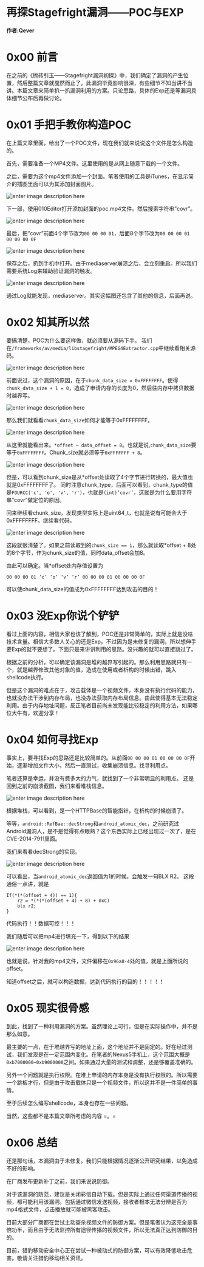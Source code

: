 # 再探Stagefright漏洞——POC与EXP

**作者:Qever**

0x00 前言
=====

在之前的《抛砖引玉——Stagefright漏洞初探》中，我们确定了漏洞的产生位置，然后整篇文章就戛然而止了。此漏洞毕竟影响很深，有些细节不知当讲不当讲。本篇文章来简单扒一扒漏洞利用的方案。只论思路，具体的Exp还是等漏洞具体细节公布后再做讨论。

0x01 手把手教你构造POC
=====

在上篇文章里面，给出了一个POC文件，现在我们就来说说这个文件是怎么构造的。

首先，需要准备一个MP4文件。这里使用的是从网上随意下载的一个文件。

之后，需要为这个mp4文件添加一个封面。笔者使用的工具是iTunes，在显示简介的插图里面可以为其添加封面图片。

![enter image description here](http://drops.javaweb.org/uploads/images/aea9f47b539c05ad78223c26ab59b50c59bd8b20.jpg)

下一部，使用010Editor打开添加封面的poc.mp4文件。然后搜索字符串”covr”。

![enter image description here](http://drops.javaweb.org/uploads/images/af3338e11d6af627da11663f820f3853e63754c1.jpg)

最后，把”covr”前面4个字节改为`00 00 00 01`，后面8个字节改为`00 00 00 01 00 00 00 0F`

![enter image description here](http://drops.javaweb.org/uploads/images/3c85daa3b5bc62c7135921a7fc3448bc103acd3a.jpg)

保存之后，扔到手机中打开。由于mediaserver崩溃之后，会立刻重启。所以我们需要系统Log来辅助验证漏洞的触发。

![enter image description here](http://drops.javaweb.org/uploads/images/4457b6cb14f36ea48fe27d410d2f06abbcafa3c4.jpg)

通过Log就能发现，mediaserver。其实这幅图还包含了其他的信息，后面再说。

0x02 知其所以然
=====

要搞清楚，POC为什么要这样做，就必须要从源码下手。 我们在`/frameworks/av/media/libstagefright/MPEG4Extractor.cpp`中继续看相关源码。

![enter image description here](http://drops.javaweb.org/uploads/images/605cb96c751c185cbad4ed0f2f1096d0bc8d434e.jpg)

前面说过，这个漏洞的原因，在于`chunk_data_size = 0xFFFFFFFF`。使得`chunk_data_size + 1 = 0`，造成了申请内存的长度为0，然后往内存中拷贝数据时越界写。

![enter image description here](http://drops.javaweb.org/uploads/images/e986437296d05f5178793b7fb2a9a3935e94a320.jpg)

那么我们就看看`chunk_data_size`如何才能等于0xFFFFFFFF。

![enter image description here](http://drops.javaweb.org/uploads/images/372f18b3a8162831345c0696b1f0d811b3e31e1e.jpg)

从这里就能看出来。`*offset – data_offset = 8`。也就是说,`chunk_data_size`要等于`0xFFFFFFFF`。Chunk_size就必须等于`0xFFFFFFF + 8`。

![enter image description here](http://drops.javaweb.org/uploads/images/695eac08fd93843aa4ef0d2e652974963f87ab5f.jpg)

但是，可以看到chunk_size是从*offset处读取了4个字节进行转换的，最大值也就是0xFFFFFFFF了。 同时注意chunk_type，后面可以看到，chunk_type的值是`FOURCC('c', 'o', 'v', 'r')`，也就是`(int)’covr’`，这就是为什么要用字符串”covr”做定位的原因。

回来继续看chunk_size，发现类型实际上是uint64_t，也就是说有可能会大于0xFFFFFFFF。继续看代码。

![enter image description here](http://drops.javaweb.org/uploads/images/cb8ff41fb3e4fe59848dede03cd608c84ed0c102.jpg)

这段就很清楚了。如果之前读取到的`chunk_size == 1`，那么就读取*offset + 8处的8个字节，作为chunk_size的值，同时data_offset会加8。

由此可以确定。当*offset处内存值设置为

```
00 00 00 01 ‘c’ ‘o’ ‘v’ ‘r’ 00 00 00 01 00 00 00 0F

```

可以使chunk_data_size的值成为0xFFFFFFFF达到攻击的目的！

0x03 没Exp你说个铲铲
=====

看过上面的内容，相信大家也该了解到，POC还是非常简单的，实际上就是没啥技术含量。相信大多数人关心的还是Exp。不过因为是未修复的漏洞，所以想伸手要Exp的就不要想了。下面只是来讲讲利用的思路。没兴趣的就可以直接跳过了。

根据之前的分析，可以确定该漏洞是堆的越界写引起的。那么利用思路就只有一个，就是越界修改其他对象的值，造成在使用或者析构的时候出错，跳入shellcode执行。

但是这个漏洞的难点在于，攻击载体是一个视频文件，本身没有执行代码的能力，也就没办法干涉到内存布局，也没办法获取内存布局信息。由此使得基本无法稳定利用。由于内存地址问题，反正笔者目前尚未发现能比较稳定的利用方法，如果哪位大牛有，欢迎分享！

0x04 如何寻找Exp
=====

事实上，要寻找Exp的思路还是比较简单的。从前面`00 00 00 01 00 00 00 0F`开始，逐渐增加文件大小，然后一直测试，收集崩溃信息。找寻利用点。

笔者还算是幸运，并没有费多大的力气，就找到了一个非常明显的利用点。 还是回到之前的崩溃截图，我们来看堆栈信息。

![enter image description here](http://drops.javaweb.org/uploads/images/15b89e4fdc1ca662367d9f470ece8d684269d6d6.jpg)

根据堆栈，可以看到，是一个HTTPBase的智能指针，在析构的时候崩溃了。

等等，`android::RefBae::decStrong`和`android_atomic_dec`，之前研究过Android漏洞人，是不是觉得有点眼熟？这个东西实际上已经出现过一次了，是在CVE-2014-7911里面。

我们来看看decStrong的实现。

![enter image description here](http://drops.javaweb.org/uploads/images/c43853c93ab279ee178d8b8715c0f36e9c353d70.jpg)

可以看出，当`android_atomic_dec`返回值为1的时候。会触发一句BLX R2。 这段通俗一点讲，就是

```
If(*(*(offset + 4)) == 1){
    r2 = *(*(*(offset + 4) + 8) + 0xC)
    blx r2;
}

```

代码执行！！数据可控！！！

我们随后可以把mp4进行填充一下，得到以下的结果

![enter image description here](http://drops.javaweb.org/uploads/images/e2567bb1955041907c489df57fa9c872ff3289f2.jpg)

也就是说，针对我的mp4文件，文件偏移在`0x96a8-4`处的值，就是上面所说的offset。

知道offset之后，就可以构造数据，达到代码执行的目的！！！！！

0x05 现实很骨感
=====

到此，找到了一种利用漏洞的方案。虽然理论上可行，但是在实际操作中，并不是那么如意。

最主要的一点，在于堆越界写的地址上面，这个地址并不是固定的。好在经过测试，我们发现是在一定范围内变化。在笔者的Nexus5手机上，这个范围大概是`0xb7000000~0xb9000000`之间。如果通过大量的测试和调整，还是够覆盖准确的。

另外一个问题就是执行权限。在堆上申请的内存本身是没有执行权限的。所以需要一个跳板才行，但是由于攻击载体只是一个视频文件，所以这并不是一件简单的事情。

至于后续怎么编写shellcode，本身也存在一些问题。

当然，这些都不是本篇文章所考虑的内容 =。=

0x06 总结
=====

还是那句话，本漏洞由于未修复。我们只能根据情况逐渐公开研究结果，以免造成不好的影响。

在厂商发布更新补丁之前，我们来说说防御。

对于该漏洞的防范，建议是关闭彩信自动下载。但是实际上通过任何渠道传播的视频，都可能利用该漏洞。包括通过微信发送视频，接收者根本无法分辨是否为mp4格式文件，点击播放就可能被黑客攻击。

目前大部分厂商都在尝试主动查杀视频文件的防御方案。但是笔者认为这完全是事倍功半，而且由于无法监控所有途径传播的视频文件，所以无法真正达到防御的目的。

目前，猎豹移动安全中心正在尝试一种被动式的防御方案，可以有效降低攻击危害。敬请关注猎豹移动相关资讯。
